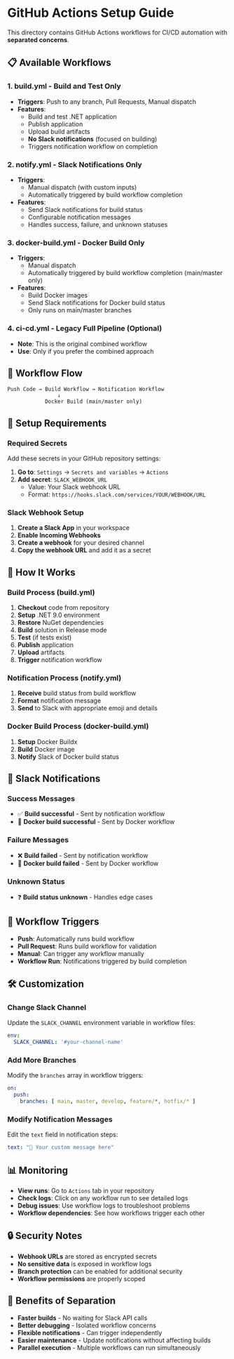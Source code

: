 # GitHub Actions Setup Guide

This directory contains GitHub Actions workflows for CI/CD automation with **separated concerns**.

## 📋 Available Workflows

### 1. **build.yml** - Build and Test Only
- **Triggers**: Push to any branch, Pull Requests, Manual dispatch
- **Features**: 
  - Build and test .NET application
  - Publish application
  - Upload build artifacts
  - **No Slack notifications** (focused on building)
  - Triggers notification workflow on completion

### 2. **notify.yml** - Slack Notifications Only
- **Triggers**: 
  - Manual dispatch (with custom inputs)
  - Automatically triggered by build workflow completion
- **Features**: 
  - Send Slack notifications for build status
  - Configurable notification messages
  - Handles success, failure, and unknown statuses

### 3. **docker-build.yml** - Docker Build Only
- **Triggers**: 
  - Manual dispatch
  - Automatically triggered by build workflow completion (main/master only)
- **Features**: 
  - Build Docker images
  - Send Slack notifications for Docker build status
  - Only runs on main/master branches

### 4. **ci-cd.yml** - Legacy Full Pipeline (Optional)
- **Note**: This is the original combined workflow
- **Use**: Only if you prefer the combined approach

## 🔄 Workflow Flow

```
Push Code → Build Workflow → Notification Workflow
                ↓
            Docker Build (main/master only)
```

## 🔧 Setup Requirements

### **Required Secrets**
Add these secrets in your GitHub repository settings:

1. **Go to**: `Settings` → `Secrets and variables` → `Actions`
2. **Add secret**: `SLACK_WEBHOOK_URL`
   - Value: Your Slack webhook URL
   - Format: `https://hooks.slack.com/services/YOUR/WEBHOOK/URL`

### **Slack Webhook Setup**
1. **Create a Slack App** in your workspace
2. **Enable Incoming Webhooks**
3. **Create a webhook** for your desired channel
4. **Copy the webhook URL** and add it as a secret

## 🚀 How It Works

### **Build Process (build.yml)**
1. **Checkout** code from repository
2. **Setup** .NET 9.0 environment
3. **Restore** NuGet dependencies
4. **Build** solution in Release mode
5. **Test** (if tests exist)
6. **Publish** application
7. **Upload** artifacts
8. **Trigger** notification workflow

### **Notification Process (notify.yml)**
1. **Receive** build status from build workflow
2. **Format** notification message
3. **Send** to Slack with appropriate emoji and details

### **Docker Build Process (docker-build.yml)**
1. **Setup** Docker Buildx
2. **Build** Docker image
3. **Notify** Slack of Docker build status

## 📱 Slack Notifications

### **Success Messages**
- ✅ **Build successful** - Sent by notification workflow
- 🐳 **Docker build successful** - Sent by Docker workflow

### **Failure Messages**
- ❌ **Build failed** - Sent by notification workflow
- 🐳 **Docker build failed** - Sent by Docker workflow

### **Unknown Status**
- ❓ **Build status unknown** - Handles edge cases

## 🔄 Workflow Triggers

- **Push**: Automatically runs build workflow
- **Pull Request**: Runs build workflow for validation
- **Manual**: Can trigger any workflow manually
- **Workflow Run**: Notifications triggered by build completion

## 🛠️ Customization

### **Change Slack Channel**
Update the `SLACK_CHANNEL` environment variable in workflow files:
```yaml
env:
  SLACK_CHANNEL: '#your-channel-name'
```

### **Add More Branches**
Modify the `branches` array in workflow triggers:
```yaml
on:
  push:
    branches: [ main, master, develop, feature/*, hotfix/* ]
```

### **Modify Notification Messages**
Edit the `text` field in notification steps:
```yaml
text: "🚀 Your custom message here"
```

## 📊 Monitoring

- **View runs**: Go to `Actions` tab in your repository
- **Check logs**: Click on any workflow run to see detailed logs
- **Debug issues**: Use workflow logs to troubleshoot problems
- **Workflow dependencies**: See how workflows trigger each other

## 🔒 Security Notes

- **Webhook URLs** are stored as encrypted secrets
- **No sensitive data** is exposed in workflow logs
- **Branch protection** can be enabled for additional security
- **Workflow permissions** are properly scoped

## 🎯 Benefits of Separation

- **Faster builds** - No waiting for Slack API calls
- **Better debugging** - Isolated workflow concerns
- **Flexible notifications** - Can trigger independently
- **Easier maintenance** - Update notifications without affecting builds
- **Parallel execution** - Multiple workflows can run simultaneously

